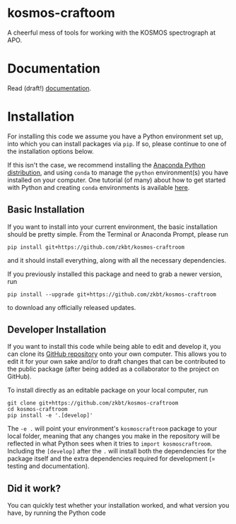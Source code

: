 # kosmos-craftoom
A cheerful mess of tools for working with the KOSMOS spectrograph at APO.

# Documentation
Read (draft!) [documentation](https://zkbt.github.io/kosmos-craftroom).

# Installation

For installing this code we assume you have a Python environment set up, into which you can install packages via `pip`. If so, please continue to one of the installation options below.

If this isn't the case, we recommend installing the [Anaconda Python distribution](https://www.anaconda.com/products/distribution), and using `conda` to manage the `python` environment(s) you have installed on your computer. One tutorial (of many) about how to get started with Python and creating `conda` environments is available [here](https://github.com/ers-transit/hackathon-2021-day0).

## Basic Installation

If you want to install into your current environment, the basic installation should be pretty simple. From the Terminal or Anaconda Prompt, please run
```
pip install git+https://github.com/zkbt/kosmos-craftroom
```
and it should install everything, along with all the necessary dependencies.

If you previously installed this package and need to grab a newer version, run
```
pip install --upgrade git+https://github.com/zkbt/kosmos-craftroom
```
to download any officially released updates.

## Developer Installation

If you want to install this code while being able to edit and develop it, you can clone its [GitHub repository](https://github.com/zkbt/thefriendlystars.git) onto your own computer. This allows you to edit it for your own sake and/or to draft changes that can be contributed to the public package (after being added as a collaborator to the project on GitHub).

To install directly as an editable package on your local computer, run
```
git clone git+https://github.com/zkbt/kosmos-craftroom
cd kosmos-craftroom
pip install -e '.[develop]'
```
The `-e .` will point your environment's `kosmoscraftroom` package to your local folder, meaning that any changes you make in the repository will be reflected in what Python sees when it tries to `import kosmoscraftroom`. Including the `[develop]` after the `.` will install both the dependencies for the package itself and the extra dependencies required for development (= testing and documentation).

## Did it work?
You can quickly test whether your installation worked, and what version you have, by running the Python code
